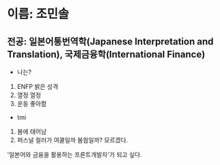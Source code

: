 # 이름: 조민솔

## 전공: 일본어통번역학(Japanese Interpretation and Translation), 국제금융학(International Finance)

* 나는?
1. ENFP 밝은 성격
2. 열정 열정
3. 운동 좋아함

* tmi
1. 봄에 태어남
2. 퍼스널 컬러가 여쿨일까 봄웜일까? 모르겠다.

'일본어와 금융을 활용하는 프론트개발자'가 되고 싶다.

<!--
**minsoll/minsoll** is a ✨ _special_ ✨ repository because its `README.md` (this file) appears on your GitHub profile.

Here are some ideas to get you started:

- 🔭 I’m currently working on ...
- 🌱 I’m currently learning ...
- 👯 I’m looking to collaborate on ...
- 🤔 I’m looking for help with ...
- 💬 Ask me about ...
- 📫 How to reach me: ...
- 😄 Pronouns: ...
- ⚡ Fun fact: ...
-->
